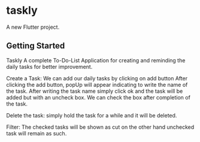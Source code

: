 # taskly

A new Flutter project.

## Getting Started

Taskly
A complete To-Do-List Application for creating and reminding the daily tasks for better improvement.

Create a Task:
We can add our daily tasks by clicking on add button
After clicking the add button, popUp will appear indicating to write the name of the task.
After writing the task name simply click ok and the task will be added but with an uncheck box.
We can check the box after completion of the task.

Delete the task:
simply hold the task for a while and it will be deleted.

Filter:
The checked tasks will be shown as cut on the other hand unchecked task will remain as such.

